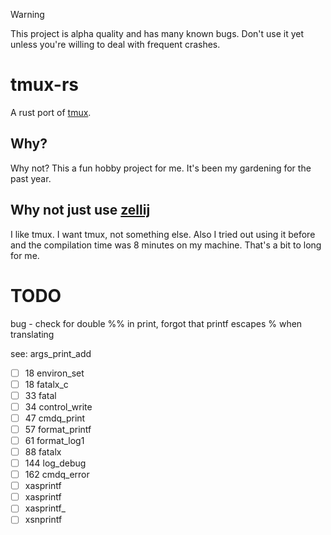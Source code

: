 > [!WARNING]
> This project is alpha quality and has many known bugs. Don't use it yet unless you're willing to deal with frequent crashes.

# tmux-rs

A rust port of [tmux](https://github.com/tmux/tmux).

## Why?

Why not? This a fun hobby project for me. It's been my gardening for the past year.

## Why not just use [zellij](https://zellij.dev/)

I like tmux. I want tmux, not something else. Also I tried out using it before and the compilation time was 8 minutes on my machine.
That's a bit to long for me.

# TODO
bug - check for double %% in print, forgot that printf escapes % when translating


see: args_print_add

- [ ]  18 environ_set
- [ ]  18 fatalx_c
- [ ]  33 fatal
- [ ]  34 control_write
- [ ]  47 cmdq_print
- [ ]  57 format_printf
- [ ]  61 format_log1
- [ ]  88 fatalx
- [ ] 144 log_debug
- [ ] 162 cmdq_error
- [ ] xasprintf
- [ ] xasprintf
- [ ] xasprintf_
- [ ] xsnprintf
